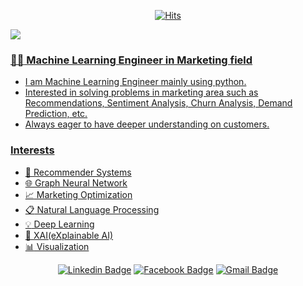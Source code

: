 <div align=center>

  [![Hits](https://hits.seeyoufarm.com/api/count/incr/badge.svg?url=https://github.com/myeonghak)](https://hits.seeyoufarm.com)

 </div>
   <a href="https://myeonghak.github.io/">
    <img src="https://badgen.net/badge/icon/myeonghak BLOG ?icon=https://caple-static.s3.ap-northeast-2.amazonaws.com/cobalt-badge.svg&label&color=5B69C3&labelColor=414C9A" />

  ### :man_technologist: Machine Learning Engineer in Marketing field
  - I am Machine Learning Engineer mainly using python.
  - Interested in solving problems in marketing area such as Recommendations, Sentiment Analysis, Churn Analysis, Demand Prediction, etc.
  - Always eager to have deeper understanding on customers.

  ### Interests
  - :gift: Recommender Systems
  - :globe_with_meridians: Graph Neural Network
  - :chart_with_upwards_trend: Marketing Optimization
  - :clipboard: Natural Language Processing
  - :bulb: Deep Learning
  - :speech_balloon: XAI(eXplainable AI)
  - :bar_chart: Visualization

 <div align=center>

  [![Linkedin Badge](https://img.shields.io/badge/-LinkedIn-blue?style=flat-square&logo=Linkedin&logoColor=white&link=https://www.linkedin.com/in/myeonghak-lee-3a070013b/)](https://www.linkedin.com/in/myeonghak-lee-3a070013b/)   [![Facebook Badge](https://img.shields.io/badge/facebook-1877f2?style=flat-square&logo=facebook&logoColor=white&link=https://www.facebook.com/lee.myunghack)](https://www.facebook.com/lee.myunghack)
  [![Gmail Badge](https://img.shields.io/badge/Gmail-d14836?style=flat-square&logo=Gmail&logoColor=white&link=mailto:nilsine11202@gmail.com)](mailto:nilsine11202@gmail.com)
 </div>
 

</br>

